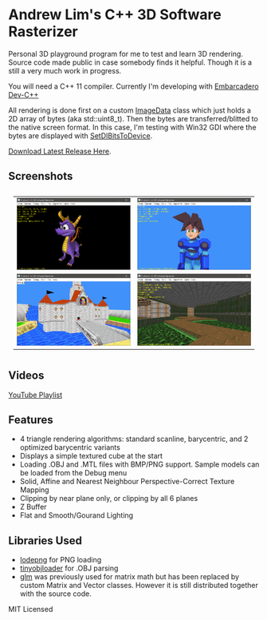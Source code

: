 # Andrew Lim's C++ 3D Software Rasterizer

Personal 3D playground program for me to test and learn 3D rendering. Source code made public in case somebody finds it helpful.
Though it is a still a very much work in progress.

You will need a C++ 11 compiler. Currently I'm developing with [Embarcadero Dev-C++](https://github.com/Embarcadero/Dev-Cpp)

All rendering is done first on a custom [ImageData](src/ImageData.h) class which just holds a 2D array of bytes (aka std::uint8_t).
Then the bytes are transferred/blitted to the native screen format. In this case, I'm testing with Win32 GDI where the bytes are
displayed with [SetDIBitsToDevice](https://learn.microsoft.com/en-us/windows/win32/api/wingdi/nf-wingdi-setdibitstodevice).

[Download Latest Release Here](https://github.com/andrew-lim/sw3dcpp/releases/).

## Screenshots
<table style="padding:10px">
  <tr>
    <td width="50%"><img src="screenshots/screenshot01.png"/></td>
    <td width="50%"><img src="screenshots/screenshot02.png"/></td>
  </tr>
  <tr>
    <td width="50%"><img src="screenshots/screenshot03.png"/></td>
    <td width="50%"><img src="screenshots/screenshot04.png"/></td>
  </tr>
</table>

## Videos

[YouTube Playlist](https://www.youtube.com/watch?v=YPubnjG4eH8&list=PL4Pn9mFG1hxREHDD_Zxq7BTCi5jRkjrjr&ab_channel=AndrewLim)

## Features

- 4 triangle rendering algorithms: standard scanline, barycentric, and 2 optimized barycentric variants
- Displays a simple textured cube at the start
- Loading .OBJ and .MTL files with BMP/PNG support. Sample models can be loaded from the Debug menu
- Solid, Affine and Nearest Neighbour Perspective-Correct Texture Mapping
- Clipping by near plane only, or clipping by all 6 planes
- Z Buffer
- Flat and Smooth/Gourand Lighting

## Libraries Used

- [lodepng](https://github.com/lvandeve/lodepng) for PNG loading
- [tinyobjloader](https://github.com/tinyobjloader/tinyobjloader) for .OBJ parsing
- [glm](https://github.com/g-truc/glm) was previously used for matrix math but has been replaced by custom Matrix and Vector classes. However it is still distributed together with the source code.

MIT Licensed
